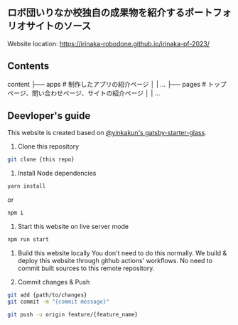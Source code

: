 ## ロボ団いりなか校独自の成果物を紹介するポートフォリオサイトのソース

Website location: https://irinaka-robodone.github.io/irinaka-pf-2023/

## Contents

content
├── apps # 制作したアプリの紹介ページ
│   | ...
├── pages # トップページ、問い合わせページ、サイトの紹介ページ
│   | ...

## Deevloper's guide

This website is created based on [@yinkakun's gatsby-starter-glass](https://github.com/yinkakun/gatsby-starter-glass).


1. Clone this repository
  ```bash
  git clone {this repo}
  ```

1. Install Node dependencies
  ```bash
  yarn install
  ```

  or 

  ```bash
  npm i
  ```

1. Start this website on live server mode
  ```bash
  npm run start
  ```

1. Build this website locally
  You don't need to do this normally. We build & deploy this website through github actions' workflows. No need to commit built sources to this remote repository.

1. Commit changes & Push
  ```bash
  git add {path/to/changes}
  git commit -m "{commit message}"
  ```
  
  ```bash
  git push -u origin feature/{feature_name}
  ```


